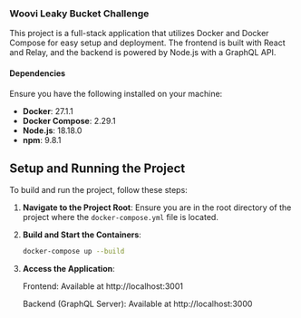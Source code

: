 ### Woovi Leaky Bucket Challenge

This project is a full-stack application that utilizes Docker and Docker Compose for easy setup and deployment. The frontend is built with React and Relay, and the backend is powered by Node.js with a GraphQL API.

#### Dependencies

Ensure you have the following installed on your machine:

- **Docker**: 27.1.1
- **Docker Compose**: 2.29.1
- **Node.js**: 18.18.0
- **npm**: 9.8.1

## Setup and Running the Project

To build and run the project, follow these steps:

1. **Navigate to the Project Root**: Ensure you are in the root directory of the project where the `docker-compose.yml` file is located.

2. **Build and Start the Containers**:

   ```bash
   docker-compose up --build

3. **Access the Application**:

    Frontend: Available at http://localhost:3001

    Backend (GraphQL Server): Available at http://localhost:3000